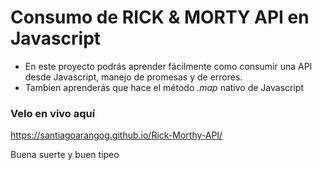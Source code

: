 # Consumo de RICK & MORTY API en Javascript
- En este proyecto podrás aprender fácilmente como consumir una API desde Javascript, manejo de promesas y de errores.
- Tambien aprenderás que hace el método *.map* nativo de Javascript

### Velo en vivo aquí
https://santiagoarangog.github.io/Rick-Morthy-API/

Buena suerte y buen tipeo

